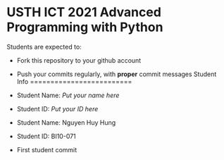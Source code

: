 USTH ICT 2021 Advanced Programming with Python
=====================================================
Students are expected to:
* Fork this repository to your github account
* Push your commits regularly, with **proper** commit messages
Student Info
=========================

* Student Name: *Put your name here*
* Student ID: *Put your ID here*
* Student Name: Nguyen Huy Hung
* Student ID: BI10-071
* First student commit
